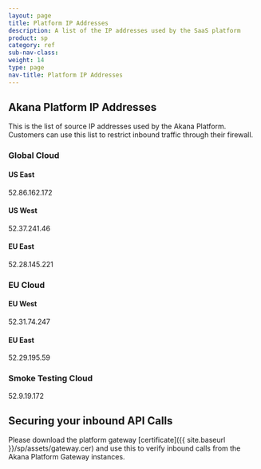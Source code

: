 ```yaml
---
layout: page
title: Platform IP Addresses
description: A list of the IP addresses used by the SaaS platform
product: sp
category: ref
sub-nav-class: 
weight: 14
type: page
nav-title: Platform IP Addresses
---
```


## Akana Platform IP Addresses

This is the list of source IP addresses used by the Akana Platform.  Customers can use this list to restrict inbound traffic through their firewall.

### Global Cloud

#### US East

52.86.162.172

#### US West

52.37.241.46

#### EU East

52.28.145.221

### EU Cloud

#### EU West

52.31.74.247

#### EU East

52.29.195.59

### Smoke Testing Cloud

52.9.19.172

## Securing your inbound API Calls

Please download the platform gateway [certificate]({{ site.baseurl }}/sp/assets/gateway.cer) and use this to verify inbound calls from the Akana Platform Gateway instances.